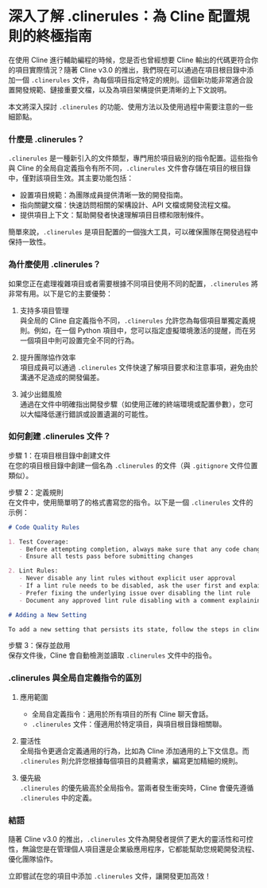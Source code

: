 # 深入了解 .clinerules：為 Cline 配置規則的終極指南

在使用 Cline 進行輔助編程的時候，您是否也曾經想要 Cline 輸出的代碼更符合你的項目實際情況？隨著 Cline v3.0 的推出，我們現在可以通過在項目根目錄中添加一個 `.clinerules` 文件，為每個項目指定特定的規則。這個新功能非常適合設置開發規範、鏈接重要文檔，以及為項目架構提供更清晰的上下文說明。

本文將深入探討 `.clinerules` 的功能、使用方法以及使用過程中需要注意的一些細節點。

### 什麼是 .clinerules？

`.clinerules` 是一種新引入的文件類型，專門用於項目級別的指令配置。這些指令與 Cline 的全局自定義指令有所不同，`.clinerules` 文件會存儲在項目的根目錄中，僅對該項目生效。其主要功能包括：

* 設置項目規範：為團隊成員提供清晰一致的開發指南。
* 指向關鍵文檔：快速訪問相關的架構設計、API 文檔或開發流程文檔。
* 提供項目上下文：幫助開發者快速理解項目目標和限制條件。

簡單來說，`.clinerules` 是項目配置的一個強大工具，可以確保團隊在開發過程中保持一致性。

### 為什麼使用 .clinerules？

如果您正在處理複雜項目或者需要根據不同項目使用不同的配置，`.clinerules` 將非常有用。以下是它的主要優勢：

1. 支持多項目管理  
   與全局的 Cline 自定義指令不同，`.clinerules` 允許您為每個項目單獨定義規則。例如，在一個 Python 項目中，您可以指定虛擬環境激活的提醒，而在另一個項目中則可設置完全不同的行為。

2. 提升團隊協作效率  
   項目成員可以通過 `.clinerules` 文件快速了解項目要求和注意事項，避免由於溝通不足造成的開發偏差。

3. 減少出錯風險  
   通過在文件中明確指出開發步驟（如使用正確的終端環境或配置參數），您可以大幅降低運行錯誤或設置遺漏的可能性。

### 如何創建 .clinerules 文件？

步驟 1：在項目根目錄中創建文件  
在您的項目根目錄中創建一個名為 `.clinerules` 的文件（與 `.gitignore` 文件位置類似）。

步驟 2：定義規則  
在文件中，使用簡單明了的格式書寫您的指令。以下是一個 `.clinerules` 文件的示例：

```md
# Code Quality Rules

1. Test Coverage:
   - Before attempting completion, always make sure that any code changes have test coverage
   - Ensure all tests pass before submitting changes

2. Lint Rules:
   - Never disable any lint rules without explicit user approval
   - If a lint rule needs to be disabled, ask the user first and explain why
   - Prefer fixing the underlying issue over disabling the lint rule
   - Document any approved lint rule disabling with a comment explaining the reason

# Adding a New Setting

To add a new setting that persists its state, follow the steps in cline_docs/settings.md
```

步驟 3：保存並啟用  
保存文件後，Cline 會自動檢測並讀取 `.clinerules` 文件中的指令。

### .clinerules 與全局自定義指令的區別

1. 應用範圍
   * 全局自定義指令：適用於所有項目的所有 Cline 聊天會話。
   * `.clinerules` 文件：僅適用於特定項目，與項目根目錄相關聯。

2. 靈活性  
   全局指令更適合定義通用的行為，比如為 Cline 添加通用的上下文信息。而 `.clinerules` 則允許您根據每個項目的具體需求，編寫更加精細的規則。

3. 優先級  
   `.clinerules` 的優先級高於全局指令。當兩者發生衝突時，Cline 會優先遵循 `.clinerules` 中的定義。

### 結語

隨著 Cline v3.0 的推出，`.clinerules` 文件為開發者提供了更大的靈活性和可控性，無論您是在管理個人項目還是企業級應用程序，它都能幫助您規範開發流程、優化團隊協作。

立即嘗試在您的項目中添加 `.clinerules` 文件，讓開發更加高效！